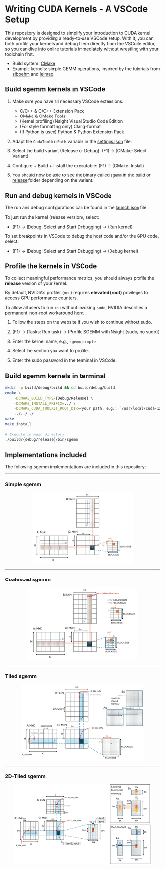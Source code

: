# Writing CUDA Kernels - A VSCode Setup
This repository is designed to simplify your introduction to CUDA kernel development by providing a ready-to-use VSCode setup. With it, you can both profile your kernels and debug them directly from the VSCode editor, so you can dive into online tutorials immediately without wrestling with your toolchain first.
- Build system: [CMake](CMakeLists.txt)
- Example kernels: simple GEMM operations, inspired by the tutorials from [siboehm](https://siboehm.com/articles/22/CUDA-MMM) and [leimao](https://leimao.github.io/article/CUDA-Matrix-Multiplication-Optimization/).


## Build sgemm kernels in VSCode

1. Make sure you have all necessary VSCode extensions: 
    - C/C++ & C/C++ Extension Pack
    - CMake & CMake Tools
    - (Kernel profiling) Nsight Visual Studio Code Edition
    - (For style formatting only) Clang-format
    - (If Python is used) Python & Python Extension Pack

1. Adapt the `CudaToolkitPath` variable in the [settings.json](.vscode/settings.json) file.

1. Select the build variant (Release or Debug): (F1) -> (CMake: Select Variant)

1. Configure + Build + Install the executable: (F1) -> (CMake: Install)

1. You should now be able to see the binary called `sgemm` in the [build](build/debug/bin/sgemm) or [release](build/release/bin/sgemm) folder depending on the variant.


## Run and debug kernels in VSCode
The run and debug configurations can be found in the [launch.json](.vscode/launch.json) file.

To just run the kernel (release version), select:

- (F1) -> (Debug: Select and Start Debugging) -> (Run kernel)

To set breakpoints in VSCode to debug the host code and/or the GPU code, select:

- (F1) -> (Debug: Select and Start Debugging) -> (Debug kernel)


## Profile the kernels in VSCode
To collect meaningful performance metrics, you should always profile the **release** version of your kernel.

By default, NVIDIA’s profiler (`ncu`) requires **elevated (root)** privileges to access GPU performance counters.

To allow all users to run `ncu` without invoking `sudo`, NVIDIA describes a permanent, non-root workaround
[here](https://developer.nvidia.com/nvidia-development-tools-solutions-err_nvgpuctrperm-permission-issue-performance-counters).

1. Follow the steps on the website if you wish to continue without sudo.

1. (F1) -> (Tasks: Run task) -> (Profile SGEMM with Nsight {sudo/ no sudo})

1. Enter the kernel name, e.g., `sgemm_simple`

1. Select the section you want to profile.

1. Enter the sudo password in the terminal in VSCode.


## Build sgemm kernels in terminal
```bash
mkdir -p build/debug/build && cd build/debug/build
cmake \
    -DCMAKE_BUILD_TYPE={Debug/Release} \
    -DCMAKE_INSTALL_PREFIX=../ \
    -DCMAKE_CUDA_TOOLKIT_ROOT_DIR=<your path, e.g.: `/usr/local/cuda-12.4`> \
    ../../../
make
make install

# Execute in main directory
./build/{debug/release}/bin/sgemm
```

## Implementations included
The following sgemm implementations are included in this repository:
____
### Simple sgemm
<p align="center">
  <img src="docs/simple_sgemm.png" width="65%"/>
</p>

____
### Coalesced sgemm
<p align="center">
  <img src="docs/coalesced_sgemm.png" width="70%"/>
</p>

____
### Tiled sgemm
<p align="center">
  <img src="docs/tiled_sgemm.png" width="80%"/>
</p>

____
### 2D-Tiled sgemm
<p align="center">
  <img src="docs/tiled_2d_sgemm.png" width="90%"/>
</p>
